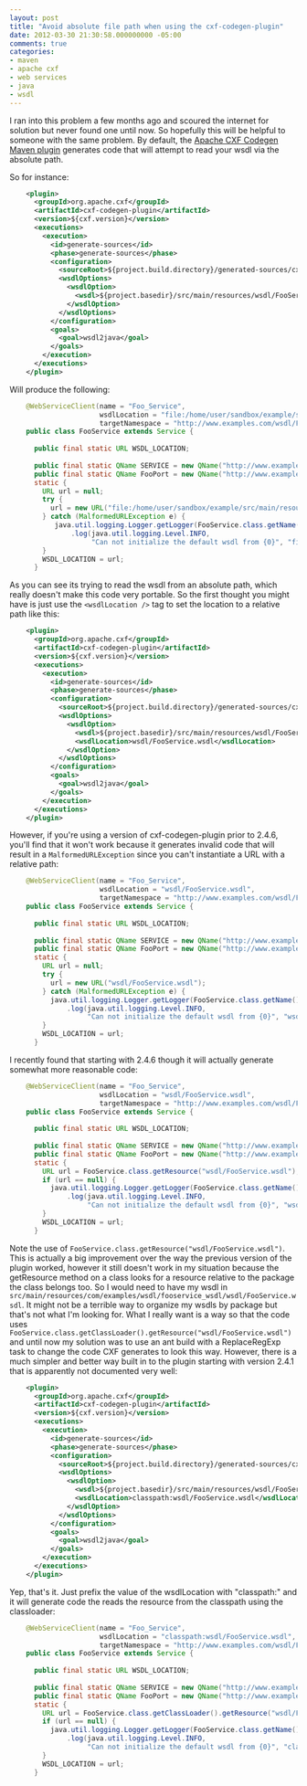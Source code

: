 ```yaml
---
layout: post
title: "Avoid absolute file path when using the cxf-codegen-plugin"
date: 2012-03-30 21:30:58.000000000 -05:00
comments: true
categories:
- maven
- apache cxf
- web services
- java
- wsdl
---
```

I ran into this problem a few months ago and scoured the internet for solution but never found one until now. So hopefully this will be helpful to someone with the same problem. By default, the [Apache CXF Codegen Maven plugin][1] generates code that will attempt to read your wsdl via the absolute path.
<!-- more -->
So for instance:

``` xml
    <plugin>
      <groupId>org.apache.cxf</groupId>
      <artifactId>cxf-codegen-plugin</artifactId>
      <version>${cxf.version}</version>
      <executions>
        <execution>
          <id>generate-sources</id>
          <phase>generate-sources</phase>
          <configuration>
            <sourceRoot>${project.build.directory}/generated-sources/cxf</sourceRoot>
            <wsdlOptions>
              <wsdlOption>
                <wsdl>${project.basedir}/src/main/resources/wsdl/FooService.wsdl</wsdl>
              </wsdlOption>
            </wsdlOptions>
          </configuration>
          <goals>
            <goal>wsdl2java</goal>
          </goals>
        </execution>
      </executions>
    </plugin>
```   

Will produce the following:

``` java
    @WebServiceClient(name = "Foo_Service",
                      wsdlLocation = "file:/home/user/sandbox/example/src/main/resources/wsdl/FooService.wsdl",
                      targetNamespace = "http://www.examples.com/wsdl/FooService.wsdl")
    public class FooService extends Service {
    
      public final static URL WSDL_LOCATION;
    
      public final static QName SERVICE = new QName("http://www.examples.com/wsdl/FooService.wsdl", "Foo_Service");
      public final static QName FooPort = new QName("http://www.examples.com/wsdl/FooService.wsdl", "Foo_Port");
      static {
        URL url = null;
        try {
          url = new URL("file:/home/user/sandbox/example/src/main/resources/wsdl/FooService.wsdl");
        } catch (MalformedURLException e) {
           java.util.logging.Logger.getLogger(FooService.class.getName())
               .log(java.util.logging.Level.INFO,
                    "Can not initialize the default wsdl from {0}", "file:/home/user/sandbox/example/src/main/resources/wsdl/FooService.wsdl");
        }
        WSDL_LOCATION = url;
      }
``` 

As you can see its trying to read the wsdl from an absolute path, which really doesn't make this code very portable. So the first thought you might have is just use the `<wsdlLocation />` tag to set the location to a relative path like this:

``` xml
    <plugin>
      <groupId>org.apache.cxf</groupId>
      <artifactId>cxf-codegen-plugin</artifactId>
      <version>${cxf.version}</version>
      <executions>
        <execution>
          <id>generate-sources</id>
          <phase>generate-sources</phase>
          <configuration>
            <sourceRoot>${project.build.directory}/generated-sources/cxf</sourceRoot>
            <wsdlOptions>
              <wsdlOption>
                <wsdl>${project.basedir}/src/main/resources/wsdl/FooService.wsdl</wsdl>
                <wsdlLocation>wsdl/FooService.wsdl</wsdlLocation>
              </wsdlOption>
            </wsdlOptions>
          </configuration>
          <goals>
            <goal>wsdl2java</goal>
          </goals>
        </execution>
      </executions>
    </plugin>
``` 

However, if you're using a version of cxf-codegen-plugin prior to 2.4.6, you'll find that it won't work because it generates invalid code that will result in a `MalformedURLException` since you can't instantiate a URL with a relative path:

``` java
    @WebServiceClient(name = "Foo_Service",
                      wsdlLocation = "wsdl/FooService.wsdl",
                      targetNamespace = "http://www.examples.com/wsdl/FooService.wsdl")
    public class FooService extends Service {
    
      public final static URL WSDL_LOCATION;
    
      public final static QName SERVICE = new QName("http://www.examples.com/wsdl/FooService.wsdl", "Foo_Service");
      public final static QName FooPort = new QName("http://www.examples.com/wsdl/FooService.wsdl", "Foo_Port");
      static {
        URL url = null;
        try {
          url = new URL("wsdl/FooService.wsdl");
        } catch (MalformedURLException e) {
          java.util.logging.Logger.getLogger(FooService.class.getName())
              .log(java.util.logging.Level.INFO,
                   "Can not initialize the default wsdl from {0}", "wsdl/FooService.wsdl");
        }
        WSDL_LOCATION = url;
      }
```

I recently found that starting with 2.4.6 though it will actually generate somewhat more reasonable code:

``` java
    @WebServiceClient(name = "Foo_Service",
                      wsdlLocation = "wsdl/FooService.wsdl",
                      targetNamespace = "http://www.examples.com/wsdl/FooService.wsdl")
    public class FooService extends Service {
    
      public final static URL WSDL_LOCATION;
    
      public final static QName SERVICE = new QName("http://www.examples.com/wsdl/FooService.wsdl", "Foo_Service");
      public final static QName FooPort = new QName("http://www.examples.com/wsdl/FooService.wsdl", "Foo_Port");
      static {
        URL url = FooService.class.getResource("wsdl/FooService.wsdl");
        if (url == null) {
          java.util.logging.Logger.getLogger(FooService.class.getName())
              .log(java.util.logging.Level.INFO,
                   "Can not initialize the default wsdl from {0}", "wsdl/FooService.wsdl");
        }
        WSDL_LOCATION = url;
      }
```

Note the use of `FooService.class.getResource("wsdl/FooService.wsdl")`. This is actually a big improvement over the way the previous version of the plugin worked, however it still doesn't work in my situation because the getResource method on a class looks for a resource relative to the package the class belongs too. So I would need to have my wsdl in `src/main/resources/com/examples/wsdl/fooservice_wsdl/wsdl/FooService.wsdl`. It might not be a terrible way to organize my wsdls by package but that's not what I'm looking for. What I really want is a way so that the code uses `FooService.class.getClassLoader().getResource("wsdl/FooService.wsdl")` and until now my solution was to use an ant build with a ReplaceRegExp task to change the code CXF generates to look this way. However, there is a much simpler and better way built in to the plugin starting with version 2.4.1 that is apparently not documented very well:

``` xml
    <plugin>
      <groupId>org.apache.cxf</groupId>
      <artifactId>cxf-codegen-plugin</artifactId>
      <version>${cxf.version}</version>
      <executions>
        <execution>
          <id>generate-sources</id>
          <phase>generate-sources</phase>
          <configuration>
            <sourceRoot>${project.build.directory}/generated-sources/cxf</sourceRoot>
            <wsdlOptions>
              <wsdlOption>
                <wsdl>${project.basedir}/src/main/resources/wsdl/FooService.wsdl</wsdl>
                <wsdlLocation>classpath:wsdl/FooService.wsdl</wsdlLocation>
              </wsdlOption>
            </wsdlOptions>
          </configuration>
          <goals>
            <goal>wsdl2java</goal>
          </goals>
        </execution>
      </executions>
    </plugin>
``` 

Yep, that's it. Just prefix the value of the wsdlLocation with "classpath:" and it will generate code the reads the resource from the classpath using the classloader:

``` java
    @WebServiceClient(name = "Foo_Service",
                      wsdlLocation = "classpath:wsdl/FooService.wsdl",
                      targetNamespace = "http://www.examples.com/wsdl/FooService.wsdl")
    public class FooService extends Service {
    
      public final static URL WSDL_LOCATION;
    
      public final static QName SERVICE = new QName("http://www.examples.com/wsdl/FooService.wsdl", "Foo_Service");
      public final static QName FooPort = new QName("http://www.examples.com/wsdl/FooService.wsdl", "Foo_Port");
      static {
        URL url = FooService.class.getClassLoader().getResource("wsdl/FooService.wsdl");
        if (url == null) {
          java.util.logging.Logger.getLogger(FooService.class.getName())
              .log(java.util.logging.Level.INFO,
                   "Can not initialize the default wsdl from {0}", "classpath:wsdl/FooService.wsdl");
        }
        WSDL_LOCATION = url;
      }
```

 [1]: http://cxf.apache.org/docs/maven-cxf-codegen-plugin-wsdl-to-java.html
